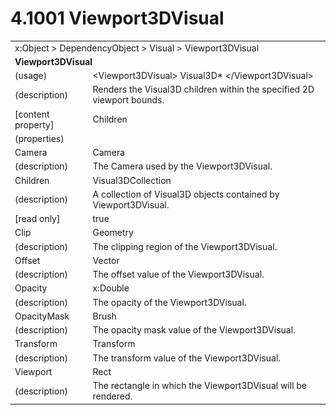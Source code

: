 <html dir="LTR" xmlns:mshelp="http://msdn.microsoft.com/mshelp" xmlns:ddue="http://ddue.schemas.microsoft.com/authoring/2003/5" xmlns:xlink="http://www.w3.org/1999/xlink" xmlns:tool="http://www.microsoft.com/tooltip">

<body>
 <input type="hidden" id="userDataCache" class="userDataStyle">
 <input type="hidden" id="hiddenScrollOffset">
 <img id="dropDownImage" style="display:none; height:0; width:0;" src="../local/drpdown.gif">
 <img id="dropDownHoverImage" style="display:none; height:0; width:0;" src="../local/drpdown_orange.gif">
 <img id="collapseImage" style="display:none; height:0; width:0;" src="../local/collapse.gif">
 <img id="expandImage" style="display:none; height:0; width:0;" src="../local/exp.gif">
 <img id="collapseAllImage" style="display:none; height:0; width:0;" src="../local/collall.gif">
 <img id="expandAllImage" style="display:none; height:0; width:0;" src="../local/expall.gif">
 <img id="copyImage" style="display:none; height:0; width:0;" src="../local/copycode.gif">
 <img id="copyHoverImage" style="display:none; height:0; width:0;" src="../local/copycodeHighlight.gif">
 <div id="header"><h1 class="heading">4.1001 Viewport3DVisual</h1></div>

 <div id="mainSection">
 <div id="mainBody">
 <div id="allHistory" class="saveHistory" onsave="saveAll()" onload="loadAll()"></div>
 <p xmlns:wsd="http://wsdev.schemas.microsoft.com/authoring/2008/2" xmlns:msxsl="urn:schemas-microsoft-com:xslt" xmlns:script="urn:script" xmlns:build="urn:build">
 </p>
 <div id="sectionSection0" class="section" name="collapseableSection">
 <content xmlns="http://ddue.schemas.microsoft.com/authoring/2003/5" xmlns:wsd="http://wsdev.schemas.microsoft.com/authoring/2008/2" xmlns:msxsl="urn:schemas-microsoft-com:xslt" xmlns:script="urn:script" xmlns:build="urn:build">
 </content>
 </div>
 <div id="sectionSection1" class="section" name="collapseableSection">
 <content xmlns="http://ddue.schemas.microsoft.com/authoring/2003/5" xmlns:wsd="http://wsdev.schemas.microsoft.com/authoring/2008/2" xmlns:msxsl="urn:schemas-microsoft-com:xslt" xmlns:script="urn:script" xmlns:build="urn:build">
 <table class="ProtocolAuthoredTable" xmlns="">
 <tr><td colspan="2">
<mshelp:link keywords="c0d383e4-fcdb-4546-a06b-81c262fe2a5e" tabindex="0">x:Object</mshelp:link> &gt; <mshelp:link keywords="44a6e58f-41e0-4602-b1d2-75a9b44a5acb" tabindex="0">DependencyObject</mshelp:link> &gt; <mshelp:link keywords="82181055-95e9-48f6-8418-1382babf6875" tabindex="0">Visual</mshelp:link> &gt; <mshelp:link keywords="0adb59e0-875e-4937-b64e-40d0dd7610b5" tabindex="0">Viewport3DVisual</mshelp:link> </td>
 </tr>
 <tr><td colspan="2">
 <b>Viewport3DVisual</b> </td>
 </tr>
 <tr><td><div class="indent0">(usage)</div></td>
 <td>&lt;Viewport3DVisual&gt; <mshelp:link keywords="22320284-aab4-4a26-a05a-9ef9fbe3b1cd" tabindex="0">Visual3D</mshelp:link>* &lt;/Viewport3DVisual&gt;</td>
 </tr>
 <tr><td><div class="indent0">(description)</div></td>
 <td>Renders the Visual3D children within the specified 2D viewport bounds.</td>
 </tr>
 <tr><td><div class="indent0">[content property]</div></td>
 <td><mshelp:link keywords="0adb59e0-875e-4937-b64e-40d0dd7610b5" tabindex="0">Children</mshelp:link></td>
 </tr>
 <tr><td><div class="indent0">(properties)</div></td>
 <td></td>
 </tr>
 <tr><td><div class="indent2">Camera</div></td>
 <td><mshelp:link keywords="b6569eb6-a494-4726-bc70-9781723fe9a8" tabindex="0">Camera</mshelp:link></td>
 </tr>
 <tr><td><div class="indent4">(description)</div></td>
 <td>The Camera used by the Viewport3DVisual.</td>
 </tr>
 <tr><td><div class="indent2">Children</div></td>
 <td><mshelp:link keywords="1318bbde-3508-41a8-b0fc-c642cc892e31" tabindex="0">Visual3DCollection</mshelp:link></td>
 </tr>
 <tr><td><div class="indent4">(description)</div></td>
 <td>A collection of Visual3D objects contained by Viewport3DVisual.</td>
 </tr>
 <tr><td><div class="indent4">[read only]</div></td>
 <td>true</td>
 </tr>
 <tr><td><div class="indent2">Clip</div></td>
 <td><mshelp:link keywords="c1c6f8ff-1c7a-4e61-9c9c-0ebdb3a8d1bc" tabindex="0">Geometry</mshelp:link></td>
 </tr>
 <tr><td><div class="indent4">(description)</div></td>
 <td>The clipping region of the Viewport3DVisual.</td>
 </tr>
 <tr><td><div class="indent2">Offset</div></td>
 <td><mshelp:link keywords="11fce7e6-d7ee-43ff-9514-fd7877f03031" tabindex="0">Vector</mshelp:link></td>
 </tr>
 <tr><td><div class="indent4">(description)</div></td>
 <td>The offset value of the Viewport3DVisual.</td>
 </tr>
 <tr><td><div class="indent2">Opacity</div></td>
 <td><mshelp:link keywords="19251929-7346-482e-8521-cd221205d449" tabindex="0">x:Double</mshelp:link></td>
 </tr>
 <tr><td><div class="indent4">(description)</div></td>
 <td>The opacity of the Viewport3DVisual.</td>
 </tr>
 <tr><td><div class="indent2">OpacityMask</div></td>
 <td><mshelp:link keywords="ead6b659-5396-4645-ae34-3aea9fd1c88e" tabindex="0">Brush</mshelp:link></td>
 </tr>
 <tr><td><div class="indent4">(description)</div></td>
 <td>The opacity mask value of the Viewport3DVisual.</td>
 </tr>
 <tr><td><div class="indent2">Transform</div></td>
 <td><mshelp:link keywords="7bc618b1-ff99-4d01-8212-8013976aa9ee" tabindex="0">Transform</mshelp:link></td>
 </tr>
 <tr><td><div class="indent4">(description)</div></td>
 <td>The transform value of the Viewport3DVisual.</td>
 </tr>
 <tr><td><div class="indent2">Viewport</div></td>
 <td><mshelp:link keywords="51b07607-31d5-4acc-81bf-c3b53696e29f" tabindex="0">Rect</mshelp:link></td>
 </tr>
 <tr><td><div class="indent4">(description)</div></td>
 <td>The rectangle in which the Viewport3DVisual will be rendered.</td>
 </tr>
</table>
 </content>
 </div>
 <!--[if gte IE 5]>
 <tool:tip element="languageFilterToolTip" avoidmouse="false"/>
 <![endif]-->
 </div>
 <a name="feedback"></a><span></span>
 </div>
</body></html>
